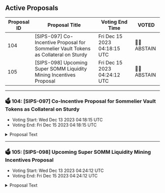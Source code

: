 ## Active Proposals

| Proposal ID | Proposal Title | Voting End Time | VOTED |
|-------------|----------------|-----------------|-------|
| 104 | [SIPS-097] Co-Incentive Proposal for Sommelier Vault Tokens as Collateral on Sturdy | Fri Dec 15 2023 04:18:15 UTC | 🤷‍♂️ ABSTAIN |
| 105 | [SIPS-098] Upcoming Super SOMM Liquidity Mining Incentives Proposal | Fri Dec 15 2023 04:24:12 UTC | 🤷‍♂️ ABSTAIN |

---

### 🗳 104: [SIPS-097] Co-Incentive Proposal for Sommelier Vault Tokens as Collateral on Sturdy
- Voting Start: Wed Dec 13 2023 04:18:15 UTC
- Voting End: Fri Dec 15 2023 04:18:15 UTC

<details>
<summary>Proposal Text</summary>
 
This proposal is intended to authorize a one-time transfer of 50,000 SOMM from the community pool to the Sturdy team developer address 0xfE6DE700427cc0f964aa6cE15dF2bB56C7eFDD60. These tokens will be used as matching co-incentives for WETH lending to Sommelier vault shares on Sturdy.nnSee the corresponding forum post for more details: https://community.sommelier.finance/t/sips-097-co-incentive-proposal-for-sommelier-vault-tokens-as-collateral-on-sturdy/1222
</details>

---

### 🗳 105: [SIPS-098] Upcoming Super SOMM Liquidity Mining Incentives Proposal
- Voting Start: Wed Dec 13 2023 04:24:12 UTC
- Voting End: Fri Dec 15 2023 04:24:12 UTC

<details>
<summary>Proposal Text</summary>
 
This proposal is intended to authorize a one-time transfer of 150,000 SOMM from the community pool to a multisig address, which will forward the funds to a vesting contract used to incentivize Turbo SOMM cellar depositors on Ethereum Mainnet.nnhttps://community.sommelier.finance/t/sips-098-upcoming-super-somm-liquidity-mining-incentives-proposal/1223
</details>
